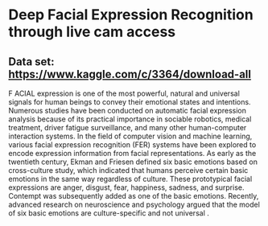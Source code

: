 # Deep Facial Expression Recognition through live cam access

## Data set: https://www.kaggle.com/c/3364/download-all

F
ACIAL expression is one of the most powerful, natural and
universal signals for human beings to convey their emotional
states and intentions. Numerous studies have been conducted on automatic facial expression analysis because of its
practical importance in sociable robotics, medical treatment, driver
fatigue surveillance, and many other human-computer interaction
systems. In the field of computer vision and machine learning,
various facial expression recognition (FER) systems have been
explored to encode expression information from facial representations. As early as the twentieth century, Ekman and Friesen
defined six basic emotions based on cross-culture study, which
indicated that humans perceive certain basic emotions in the same
way regardless of culture. These prototypical facial expressions
are anger, disgust, fear, happiness, sadness, and surprise. Contempt
was subsequently added as one of the basic emotions. Recently,
advanced research on neuroscience and psychology argued that the
model of six basic emotions are culture-specific and not universal
.
